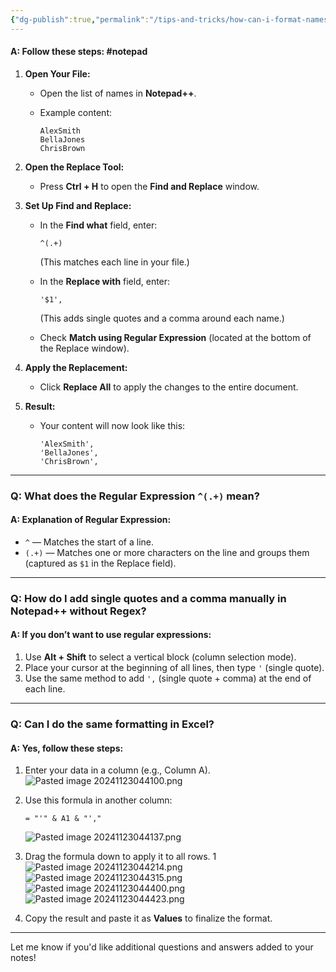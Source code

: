 ```yaml
---
{"dg-publish":true,"permalink":"/tips-and-tricks/how-can-i-format-names-in-notepad-as-alex-smith-and-bella-jones/","tags":["Excel","notepad"],"noteIcon":"","created":"2024-11-23T04:36:22.890+05:30","updated":"2024-11-23T04:52:49.864+05:30"}
---
```


#### **A: Follow these steps:** #notepad 

1. **Open Your File:**
    
    - Open the list of names in **Notepad++**.
    - Example content:
        
        ```
        AlexSmith
        BellaJones
        ChrisBrown
        ```
        
2. **Open the Replace Tool:**
    
    - Press **Ctrl + H** to open the **Find and Replace** window.
3. **Set Up Find and Replace:**
    
    - In the **Find what** field, enter:
        
        ```
        ^(.+)
        ```
        
        (This matches each line in your file.)
    - In the **Replace with** field, enter:
        
        ```
        '$1',
        ```
        
        (This adds single quotes and a comma around each name.)
    - Check **Match using Regular Expression** (located at the bottom of the Replace window).
4. **Apply the Replacement:**
    
    - Click **Replace All** to apply the changes to the entire document.
5. **Result:**
    
    - Your content will now look like this:
        
        ```
        'AlexSmith',
        'BellaJones',
        'ChrisBrown',
        ```
        

---

### **Q: What does the Regular Expression `^(.+)` mean?**

#### **A: Explanation of Regular Expression:**

- `^` — Matches the start of a line.
- `(.+)` — Matches one or more characters on the line and groups them (captured as `$1` in the Replace field).

---

### **Q: How do I add single quotes and a comma manually in Notepad++ without Regex?**

#### **A: If you don’t want to use regular expressions:**

1. Use **Alt + Shift** to select a vertical block (column selection mode).
2. Place your cursor at the beginning of all lines, then type `'` (single quote).
3. Use the same method to add `',` (single quote + comma) at the end of each line.

---

### **Q: Can I do the same formatting in Excel?**

#### **A: Yes, follow these steps:**

1. Enter your data in a column (e.g., Column A).
	![Pasted image 20241123044100.png](/img/user/Assets/img/Pasted%20image%2020241123044100.png)
1. Use this formula in another column:
    
    ```
    = "'" & A1 & "',"
    ```

	![Pasted image 20241123044137.png](/img/user/Assets/img/Pasted%20image%2020241123044137.png)
1. Drag the formula down to apply it to all rows.
	1 ![Pasted image 20241123044214.png](/img/user/Assets/img/Pasted%20image%2020241123044214.png)
	 ![Pasted image 20241123044315.png](/img/user/Assets/img/Pasted%20image%2020241123044315.png)
	 ![Pasted image 20241123044400.png](/img/user/Assets/img/Pasted%20image%2020241123044400.png)
	![Pasted image 20241123044423.png](/img/user/Assets/img/Pasted%20image%2020241123044423.png)
2. Copy the result and paste it as **Values** to finalize the format.

---

Let me know if you'd like additional questions and answers added to your notes!